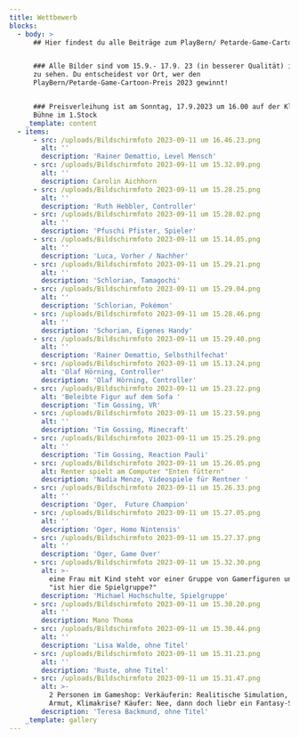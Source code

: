```yaml
---
title: Wettbewerb
blocks:
  - body: >
      ## Hier findest du alle Beiträge zum PlayBern/ Petarde-Game-Cartoon-Preis!


      ### Alle Bilder sind vom 15.9.- 17.9. 23 (in besserer Qualität) im Progr
      zu sehen. Du entscheidest vor Ort, wer den
      PlayBern/Petarde-Game-Cartoon-Preis 2023 gewinnt!


      ### Preisverleihung ist am Sonntag, 17.9.2023 um 16.00 auf der Kleinen
      Bühne im 1.Stock
    _template: content
  - items:
      - src: /uploads/Bildschirmfoto 2023-09-11 um 16.46.23.png
        alt: ''
        description: 'Rainer Demattio, Level Mensch'
      - src: /uploads/Bildschirmfoto 2023-09-11 um 15.32.09.png
        alt: ''
        description: Carolin Aichhorn
      - src: /uploads/Bildschirmfoto 2023-09-11 um 15.28.25.png
        alt: ''
        description: 'Ruth Hebbler, Controller'
      - src: /uploads/Bildschirmfoto 2023-09-11 um 15.28.02.png
        alt: ''
        description: 'Pfuschi Pfister, Spieler'
      - src: /uploads/Bildschirmfoto 2023-09-11 um 15.14.05.png
        alt: ''
        description: 'Luca, Vorher / Nachher'
      - src: /uploads/Bildschirmfoto 2023-09-11 um 15.29.21.png
        alt: ''
        description: 'Schlorian, Tamagochi'
      - src: /uploads/Bildschirmfoto 2023-09-11 um 15.29.04.png
        alt: ''
        description: 'Schlorian, Pokémon'
      - src: /uploads/Bildschirmfoto 2023-09-11 um 15.28.46.png
        alt: ''
        description: 'Schorian, Eigenes Handy'
      - src: /uploads/Bildschirmfoto 2023-09-11 um 15.29.40.png
        alt: ''
        description: 'Rainer Demattio, Selbsthilfechat'
      - src: /uploads/Bildschirmfoto 2023-09-11 um 15.13.24.png
        alt: 'Olaf Hörning, Controller'
        description: 'Olaf Hörning, Controller'
      - src: /uploads/Bildschirmfoto 2023-09-11 um 15.23.22.png
        alt: 'Beleibte Figur auf dem Sofa '
        description: 'Tim Gossing, VR'
      - src: /uploads/Bildschirmfoto 2023-09-11 um 15.23.59.png
        alt: ''
        description: 'Tim Gossing, Minecraft'
      - src: /uploads/Bildschirmfoto 2023-09-11 um 15.25.29.png
        alt: ''
        description: 'Tim Gossing, Reaction Pauli'
      - src: /uploads/Bildschirmfoto 2023-09-11 um 15.26.05.png
        alt: Renter spielt am Computer "Enten füttern"
        description: 'Nadia Menze, Videospiele für Rentner '
      - src: /uploads/Bildschirmfoto 2023-09-11 um 15.26.33.png
        alt: ''
        description: 'Oger,  Future Champion'
      - src: /uploads/Bildschirmfoto 2023-09-11 um 15.27.05.png
        alt: ''
        description: 'Oger, Homo Nintensis'
      - src: /uploads/Bildschirmfoto 2023-09-11 um 15.27.37.png
        alt: ''
        description: 'Oger, Game Over'
      - src: /uploads/Bildschirmfoto 2023-09-11 um 15.32.30.png
        alt: >-
          eine Frau mit Kind steht vor einer Gruppe von Gamerfiguren und fragt
          "ist hier die Spielgruppe?"
        description: 'Michael Hochschulte, Spielgruppe'
      - src: /uploads/Bildschirmfoto 2023-09-11 um 15.30.20.png
        alt: ''
        description: Mano Thoma
      - src: /uploads/Bildschirmfoto 2023-09-11 um 15.30.44.png
        alt: ''
        description: 'Lisa Walde, ohne Titel'
      - src: /uploads/Bildschirmfoto 2023-09-11 um 15.31.23.png
        alt: ''
        description: 'Ruste, ohne Titel'
      - src: /uploads/Bildschirmfoto 2023-09-11 um 15.31.47.png
        alt: >-
          2 Personen im Gameshop: Verkäuferin: Realitische Simulation, Pandemie,
          Armut, Klimakrise? Käufer: Nee, dann doch liebr ein Fantasy-Spiel...
        description: 'Teresa Backmund, ohne Titel'
    _template: gallery
---
```


































































